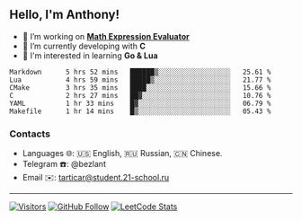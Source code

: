 ## Hello, I'm Anthony!
 
- 🔭 I’m working on **[Math Expression Evaluator](https://github.com/bezlant/math_expression_evaluator)**
- 🌱 I’m currently developing with **C**
- 🧐 I'm interested in learning **Go & Lua**

<!--START_SECTION:waka-->

```text
Markdown      5 hrs 52 mins   ██████▒░░░░░░░░░░░░░░░░░░   25.61 %
Lua           4 hrs 59 mins   █████▒░░░░░░░░░░░░░░░░░░░   21.77 %
CMake         3 hrs 35 mins   ████░░░░░░░░░░░░░░░░░░░░░   15.66 %
C             2 hrs 27 mins   ██▓░░░░░░░░░░░░░░░░░░░░░░   10.76 %
YAML          1 hr 33 mins    █▓░░░░░░░░░░░░░░░░░░░░░░░   06.79 %
Makefile      1 hr 14 mins    █▒░░░░░░░░░░░░░░░░░░░░░░░   05.43 %
```

<!--END_SECTION:waka-->
### Contacts
- Languages 🌐: 🇺🇸 English, 🇷🇺 Russian, 🇨🇳 Chinese.
- Telegram ☎️: @bezlant
- Email ✉️: tarticar@student.21-school.ru
---
[![Visitors](https://shields-io-visitor-counter.herokuapp.com/badge?page=bezlant.bezlant&label=visitors&logo=Codeforces&style=for-the-badge&labelColor=black&color=forestgreen)](https://www.youtube.com/watch?v=dQw4w9WgXcQ)
[![GitHub Follow](https://img.shields.io/github/followers/bezlant?label=follow&logo=github&style=for-the-badge&labelColor=black)](https://github.com/bezlant)
[![LeetCode Stats](https://img.shields.io/badge/dynamic/json?style=for-the-badge&labelColor=black&color=darkorange&label=Solved&query=solvedOverTotal&url=https%3A%2F%2Fleetcode-badge.vercel.app%2Fapi%2Fusers%2Fbezlant&logo=leetcode&logoColor=yellow)](https://leetcode.com/bezlant/)
